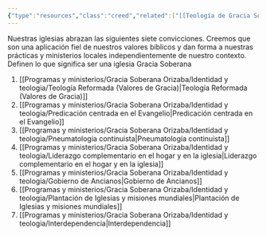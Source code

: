 ```yaml
---
{"type":"resources","class":"creed","related":["[[Teología de Gracia Soberana Orizaba]]","[[Gracia Soberana Orizaba]]"],"dg-publish":true,"permalink":"/programas-y-ministerios/gracia-soberana-orizaba/identidad-y-teologia/los-7-valores-compartidos-de-gracia-soberana/","dgPassFrontmatter":true}
---
```




Nuestras iglesias abrazan las siguientes siete convicciones. Creemos que son una aplicación fiel de nuestros valores bíblicos y dan forma a nuestras prácticas y ministerios locales independientemente de nuestro contexto. Definen lo que significa ser una iglesia Gracia Soberana

1. [[Programas y ministerios/Gracia Soberana Orizaba/Identidad y teologia/Teología Reformada (Valores de Gracia)\|Teología Reformada (Valores de Gracia)]]
2. [[Programas y ministerios/Gracia Soberana Orizaba/Identidad y teologia/Predicación centrada en el Evangelio\|Predicación centrada en el Evangelio]]
3. [[Programas y ministerios/Gracia Soberana Orizaba/Identidad y teologia/Pneumatología continuista\|Pneumatología continuista]]
4. [[Programas y ministerios/Gracia Soberana Orizaba/Identidad y teologia/Liderazgo complementario en el hogar y en la iglesia\|Liderazgo complementario en el hogar y en la iglesia]]
5. [[Programas y ministerios/Gracia Soberana Orizaba/Identidad y teologia/Gobierno de Ancianos\|Gobierno de Ancianos]]
6. [[Programas y ministerios/Gracia Soberana Orizaba/Identidad y teologia/Plantación de Iglesias y misiones mundiales\|Plantación de Iglesias y misiones mundiales]]
7. [[Programas y ministerios/Gracia Soberana Orizaba/Identidad y teologia/Interdependencia\|Interdependencia]]